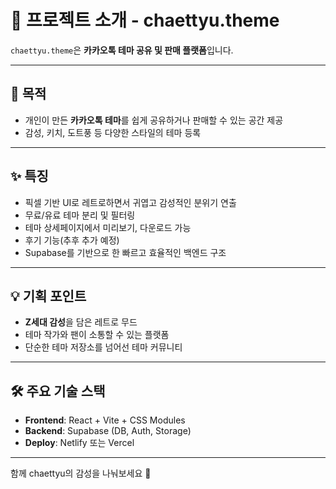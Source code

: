 # 🍒 프로젝트 소개 - chaettyu.theme

`chaettyu.theme`은 **카카오톡 테마 공유 및 판매 플랫폼**입니다.

---

## 🎯 목적

- 개인이 만든 **카카오톡 테마**를 쉽게 공유하거나 판매할 수 있는 공간 제공
- 감성, 키치, 도트풍 등 다양한 스타일의 테마 등록

---

## ✨ 특징

- 픽셀 기반 UI로 레트로하면서 귀엽고 감성적인 분위기 연출
- 무료/유료 테마 분리 및 필터링
- 테마 상세페이지에서 미리보기, 다운로드 가능
- 후기 기능(추후 추가 예정)
- Supabase를 기반으로 한 빠르고 효율적인 백엔드 구조

---

## 💡 기획 포인트

- **Z세대 감성**을 담은 레트로 무드
- 테마 작가와 팬이 소통할 수 있는 플랫폼
- 단순한 테마 저장소를 넘어선 테마 커뮤니티

---

## 🛠️ 주요 기술 스택

- **Frontend**: React + Vite + CSS Modules
- **Backend**: Supabase (DB, Auth, Storage)
- **Deploy**: Netlify 또는 Vercel

---

함께 chaettyu의 감성을 나눠보세요 🍒
